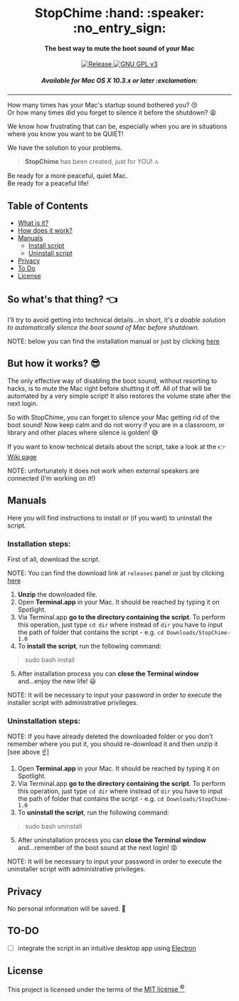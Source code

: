 <h1 align="center">
	StopChime :hand: :speaker: :no_entry_sign:
</h1>

<h4 align="center">
	The best way to mute the boot sound of your Mac
</h4>

<p align="center">
	<a href="https://github.com/m-paolino/StopChime/releases/latest" target="blank">
	<img src="https://img.shields.io/github/release/m-paolino/StopChime.svg" alt="Release">
	</a>
	<a href="https://opensource.org/licenses/MIT" target="blank">
	<img src="https://img.shields.io/github/license/m-paolino/StopChime.svg" alt="GNU GPL v3">
	</a>
</p>

<h5 align="center">
	Available for Mac OS X 10.3.x or later :exclamation:
</h5>

-----

How many times has your Mac's startup sound bothered you? :persevere:
<br>
Or how many times did you forget to silence it before the shutdown? :weary:

We know how frustrating that can be, especially when you are in situations where you know you want to be QUIET!

We have the solution to your problems.

>**StopChime** has been created, just for YOU! :top:

Be ready for a more peaceful, quiet Mac.
<br>
Be ready for a peaceful life!

## Table of Contents

- [What is it?](#intro)
- [How does it work?](#how)
- [Manuals](#manuals)
	- [Install script](#installation-steps)
	- [Uninstall script](#uninstallation-steps)
- [Privacy](#privacy)
- [To Do](#to-do)
- [License](#license)

<a name="intro"></a>
## So what's that thing? :point_left:

I'll try to avoid getting into technical details...in short, it's *a doable solution to automatically silence the boot sound of Mac before shutdown.*

NOTE: below you can find the installation manual or just by clicking [here](#installation-steps)

<a name="how"></a>
## But how it works? :sunglasses:

The only effective way of disabling the boot sound, without resorting to hacks, is to mute the Mac right before shutting it off. All of that will be automated by a very simple script! It also restores the volume state after the next login.

So with StopChime, you can forget to silence your Mac getting rid of the boot sound!
Now keep calm and do not worry if you are in a classroom, or library and other places where silence is golden! :sweat_smile:

If you want to know technical details about the script, take a look at the :point_right: [Wiki page](https://github.com/m-paolino/StopChime/wiki)

NOTE: unfortunately it does not work when external speakers are connected (I'm working on it!)

## Manuals

Here you will find instructions to install or (if you want) to uninstall the script.

### Installation steps:

First of all, download the script.

NOTE: You can find the download link at `releases` panel or just by clicking [here](https://github.com/m-paolino/StopChime/releases/download/v1.0/StopChime-1.0.zip)

1. **Unzip** the downloaded file.
2. Open **Terminal.app** in your Mac. It should be reached by typing it on Spotlight.
3. Via Terminal.app **go to the directory containing the script**. To perform this operation, just type `cd dir` where instead of `dir` you have to input the path of folder that contains the script - e.g. `cd Downloads/StopChime-1.0`
4. To **install the script**, run the following command:
>sudo bash install
5. After installation process you can **close the Terminal window** and...enjoy the new life! :smiley:

NOTE: It will be necessary to input your password in order to execute the installer script with administrative privileges.

### Uninstallation steps:

NOTE: If you have already deleted the downloaded folder or you don't remember where you put it, you should re-download it and then unzip it [see above :point_up:]

1. Open **Terminal.app** in your Mac. It should be reached by typing it on Spotlight.
2. Via Terminal.app **go to the directory containing the script**. To perform this operation, just type `cd dir` where instead of `dir` you have to input the path of folder that contains the script - e.g. `cd Downloads/StopChime-1.0`
3. To **uninstall the script**, run the following command:
>sudo bash uninstall
5. After uninstallation process you can **close the Terminal window** and...remember of the boot sound at the next login! :rage:

NOTE: It will be necessary to input your password in order to execute the uninstaller script with administrative privileges.

## Privacy

No personal information will be saved. :see_no_evil:

## TO-DO

- [ ] integrate the script in an intuitive desktop app using [Electron](https://electron.atom.io)

## License

This project is licensed under the terms of the [MIT license <sup>&copy;</sup>](LICENSE)

